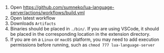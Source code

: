 1. Open https://github.com/sumneko/lua-language-server/actions/workflows/build.yml
2. Open latest workflow
3. Downloads `Artifacts`
4. Binaries should be placed in `./bin/`. If you are using VSCode, it should be placed in the corresponding location in the extension directory.
5. If you are on a `Linux` or `macOS` platform, you may need to add execution permissions before running, such as `chmod 777 lua-language-server`